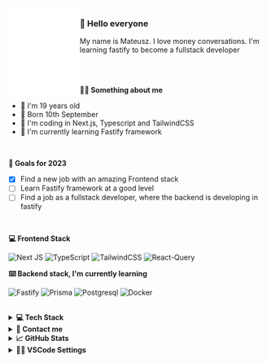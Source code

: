 <div><img align="left" width="140" src="https://github.com/mati-1/mati-1/blob/main/mark.gif" alt="mati1 gif" /></div>

<div align="right">
	<h3 style="margin-left: 40px" align="left">🚀 Hello everyone</h3>
	<p align="left">My name is Mateusz. I love money conversations. I'm learning fastify to become a fullstack developer</p>
</div>

<br />
<br />

**💁‍♂️ Something about me**

<ul>
  <li> 👦 I'm 19 years old
    <li> 🎂 Born 10th September
<li> 🌱 I'm coding in Next.js, Typescript and TailwindCSS
  <li> 🔭 I'm currently learning Fastify framework
</ul>

<br />

**🎯 Goals for 2023**
- [x] Find a new job with an amazing Frontend stack
- [ ] Learn Fastify framework at a good level
- [ ] Find a job as a fullstack developer, where the backend is developing in fastify

<br />

**💻 Frontend Stack**

![Next JS](https://img.shields.io/badge/Next-black?style=for-the-badge&logo=next.js&logoColor=white)
![TypeScript](https://img.shields.io/badge/typescript-blue?style=for-the-badge&logo=typescript&logoColor=white)
![TailwindCSS](https://img.shields.io/badge/tailwindcss-38bdf8?style=for-the-badge&logo=tailwind-css&logoColor=white)
![React-Query](https://img.shields.io/badge/reactquery-orange?style=for-the-badge&logo=reactquery&logoColor=white)

**⌨️ Backend stack, I'm currently learning**

![Fastify](https://img.shields.io/badge/Fastify-black?style=for-the-badge&logo=fastify&logoColor=white)
![Prisma](https://img.shields.io/badge/Prisma-4c51bf?style=for-the-badge&logo=prisma&logoColor=white)
![Postgresql](https://img.shields.io/badge/postgresql-699eca?style=for-the-badge&logo=postgresql&logoColor=white)
![Docker](https://img.shields.io/badge/docker-003f8c?style=for-the-badge&logo=docker&logoColor=white)

<br />

<details><summary><b>💻 Tech Stack</b></summary>
	
### Languages:
![TypeScript](https://img.shields.io/badge/typescript-%23007ACC.svg?style=for-the-badge&logo=typescript&logoColor=white)
![JavaScript](https://img.shields.io/badge/javascript-%23323330.svg?style=for-the-badge&logo=javascript&logoColor=%23F7DF1E)
![HTML5](https://img.shields.io/badge/html5-%23E34F26.svg?style=for-the-badge&logo=html5&logoColor=white)
![CSS3](https://img.shields.io/badge/css3-%231572B6.svg?style=for-the-badge&logo=css3&logoColor=white)

### Cloud Providers:
![Vercel](https://img.shields.io/badge/vercel-%23000000.svg?style=for-the-badge&logo=vercel&logoColor=white)
![Netlify](https://img.shields.io/badge/netlify-%23000000.svg?style=for-the-badge&logo=netlify&logoColor=#00C7B7)

### Frameworks/Libraries:
![React](https://img.shields.io/badge/react-%2320232a.svg?style=for-the-badge&logo=react&logoColor=%2361DAFB)
![Next JS](https://img.shields.io/badge/Next-black?style=for-the-badge&logo=next.js&logoColor=white)
![Redux](https://img.shields.io/badge/redux-%23593d88.svg?style=for-the-badge&logo=redux&logoColor=white)
![TailwindCSS](https://img.shields.io/badge/tailwindcss-%2338B2AC.svg?style=for-the-badge&logo=tailwind-css&logoColor=white)
![Clsx](https://img.shields.io/badge/clsx-blue?style=for-the-badge&logo=clsx&logoColor=white)
![Class-Variance-Authority](https://img.shields.io/badge/cva-purple?style=for-the-badge&logo=cva&logoColor=white)

### Tools:
![Git](https://img.shields.io/badge/git-%23F05033.svg?style=for-the-badge&logo=git&logoColor=white)
![GitHub](https://img.shields.io/badge/github-%23121011.svg?style=for-the-badge&logo=github&logoColor=white)
![NPM](https://img.shields.io/badge/NPM-%23000000.svg?style=for-the-badge&logo=npm&logoColor=white)
![Jest](https://img.shields.io/badge/-jest-%23C21325?style=for-the-badge&logo=jest&logoColor=white)
![ESLint](https://img.shields.io/badge/ESLint-4B3263?style=for-the-badge&logo=eslint&logoColor=white)
![CodeSandbox](https://img.shields.io/badge/Codesandbox-040404?style=for-the-badge&logo=codesandbox&logoColor=DBDBDB)
![Visual Studio Code](https://img.shields.io/badge/Visual%20Studio%20Code-0078d7.svg?style=for-the-badge&logo=visual-studio-code&logoColor=white)

</details>

<details><summary><b>📧 Contact me</b></summary>
    <ul>
        <li><strong>Discord: </strong> <code>_mati#0001</code></li>
        <li><strong>E-mail: </strong> <code>michalikkontakt@gmail.com</code></li>
        <li><strong><a href="https://www.linkedin.com/in/mateusz-michalik"> Linkedin </a>
    </ul>
</details>
	
<details> <summary> <b>📈 GitHub Stats </b> </summary>
	
![Anurag's GitHub stats](https://github-readme-stats.vercel.app/api?username=skrimusss&show_icons=true)
	
[![Top Langs](https://github-readme-stats.vercel.app/api/top-langs/?username=skrimusss&layout=compact)](https://github.com/anuraghazra/github-readme-stats)

<a href="https://visitcount.itsvg.in">
  <img src="https://visitcount.itsvg.in/api?id=skrimusss&label=Profile%20Views&color=11&icon=5&pretty=true" />
</a>
</details>
	
<details><summary><b>👨‍💻 VSCode Settings</b></summary>
	
```
{
	"workbench.colorTheme": "Bearded Theme Arc Blueberry",
	"workbench.colorCustomizations": {
		"editorBracketHighlight.foreground1": "#a0004b",
		"editorBracketHighlight.foreground2": "#770077",
		"editorBracketHighlight.foreground3": "#008bb9",
		"editorBracketHighlight.foreground4": "#6a9717",
		"editorBracketHighlight.unexpectedBracket.foreground": "#910000"
	},
	"tailwindCSS.experimental.classRegex": [["cva\\(([^)]*)\\)", "[\"'`]([^\"'`]*).*?[\"'`]"]],
	"liveServer.settings.donotShowInfoMsg": true,
	"explorer.confirmDragAndDrop": false,
	"editor.defaultFormatter": "esbenp.prettier-vscode",
	"editor.linkedEditing": true,
	"editor.cursorBlinking": "blink",
	"editor.wordWrap": "on",
	"editor.bracketPairColorization.enabled": true,
	"editor.guides.bracketPairs": true,
	"prettier.jsxSingleQuote": true,
	"prettier.jsxBracketSameLine": true,
	"prettier.semi": false,
	"prettier.singleQuote": true,
	"prettier.useTabs": true,
	"prettier.printWidth": 120,
	"emmet.includeLanguages": {
		"javascript": "javascriptreact"
	},
	"javascript.updateImportsOnFileMove.enabled": "always",
	"typescript.updateImportsOnFileMove.enabled": "always",
	"diffEditor.renderSideBySide": false,
	"editor.tabSize": 2,
	"editor.fontSize": 16,
	"editor.smoothScrolling": true,
	"workbench.list.smoothScrolling": true,
	"editor.cursorSmoothCaretAnimation": "on",
	"window.zoomLevel": 0,
	"[html]": {
		"editor.defaultFormatter": "vscode.html-language-features"
	},
	"emmet.syntaxProfiles": {
		"html": {
			"inline_break": 2
		}
	},
	"emmet.variables": {
		"lang": "pl"
	},
	"files.trimTrailingWhitespace": false,
	"discord.lowerDetailsIdling": "Cos robie",
	"discord.lowerDetailsEditing": "Editing a {LANG} file",
	"discord.detailsEditing": "Editing at {file_name}",
	"discord.largeImage": "Editing a {lang} file",
	"discord.lowerDetailsNoWorkspaceFound": "Cos robie",
	"discord.removeRemoteRepository": true,
	"explorer.compactFolders": false,
	"files.associations": {
		"*.js": "javascriptreact"
	},
	"workbench.startupEditor": "none",
	"explorer.confirmDelete": false,
	"css.lint.unknownAtRules": "ignore",
	"editor.codeActionsOnSave": {
		"source.fixAll.eslint": true
	},
	"eslint.validate": ["javascript"],
	"terminal.integrated.defaultProfile.windows": "Git Bash",
	"editor.formatOnSave": true,
	"background.fullscreen": {
		"image": "https://wallpaperaccess.com/full/8405348.png",
		"opacity": 0.96,
		"size": "cover",
		"position": "center",
		"interval": 0
	},
	"git.confirmSync": false,
	"workbench.iconTheme": "bearded-icons"
}

```
		
</details>

<!-- 	
### 💻 My projects (2)

<a href="https://skrimusss.github.io/Notes-App/" target="_blank"><img src="https://github.com/skrimusss/Notes-App/raw/master/.github/ReadmeHeaderImage.png" alt="icerty" width="450px" height="250px" align="right" ></a>
  <h3>📌 Notes app (Outdated)</h3> 
	<p>✅ Finished</p>
  <p>💻 https://github.com/skrimusss/Notes-App <br> 📐 React + Backend from firebase</p>
  
  <br>
  <div align="left">
	<img src='https://img.shields.io/badge/typescript-%23007ACC.svg?style=for-the-badge&logo=typescript&logoColor=white' />
	<img src='https://img.shields.io/badge/react-%2320232a.svg?style=for-the-badge&logo=react&logoColor=%2361DAFB' />
	<img src='https://img.shields.io/badge/css3-%231572B6.svg?style=for-the-badge&logo=css3&logoColor=white' />
  </div> -->

